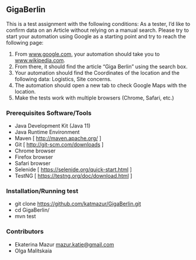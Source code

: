## GigaBerlin

This is a test assignment with the following conditions:
As a tester, I’d like to confirm data on an Article without relying on a manual search.
Please try to start your automation using Google as a starting point and try to reach the following page:
1) From www.google.com, your automation should take you to www.wikipedia.com.
2) From there, it should find the article “Giga Berlin” using the search box.
3) Your automation should find the Coordinates of the location and the following data: Logistics, Site concerns.
4) The automation should open a new tab to check Google Maps with the location.
5) Make the tests work with multiple browsers (Chrome, Safari, etc.)

### Prerequisites Software/Tools
- Java Development Kit (Java 11)
- Java Runtime Environment
- Maven [ http://maven.apache.org/ ]
- Git [ http://git-scm.com/downloads ]
- Chrome browser
- Firefox browser 
- Safari browser
- Selenide  [ https://selenide.org/quick-start.html ]
- TestNG [ https://testng.org/doc/download.html ]

### Installation/Running test
- git clone https://github.com/katmazur/GigaBerlin.git
- cd GigaBerlin/
- mvn test

### Contributors
- Ekaterina Mazur mazur.katie@gmail.com
- Olga Malitskaia